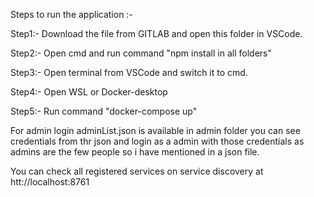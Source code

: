 Steps to run the application :-

Step1:- Download the file from GITLAB and open this folder in VSCode.

Step2:- Open cmd and run command "npm install in all folders"

Step3:- Open terminal from VSCode and switch it to cmd.

Step4:- Open WSL or Docker-desktop

Step5:- Run command "docker-compose up"

For admin login adminList.json is available in admin folder you can see credentials from thr json and login as a admin with those credentials as admins are the few people so i have mentioned in a json file.

You can check all registered services on service discovery at htt://localhost:8761
